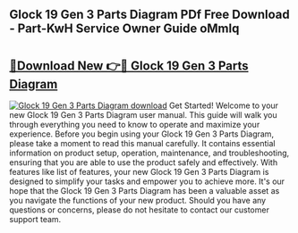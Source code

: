 ## Glock 19 Gen 3 Parts Diagram PDf Free Download - Part-KwH Service Owner Guide oMmlq

# <h2><a href="http://dfjteqp.blite.top/?on=Glock+19+Gen+3+Parts+Diagram">🔗Download New 👉🔴 Glock 19 Gen 3 Parts Diagram</a></h2>

[![Glock 19 Gen 3 Parts Diagram download](https://i.imgur.com/lujVjoI.png)](http://dfjteqp.blite.top/?on=Glock+19+Gen+3+Parts+Diagram)
Get Started! Welcome to your new Glock 19 Gen 3 Parts Diagram user manual. This guide will walk you through everything you need to know to operate and maximize your experience. Before you begin using your Glock 19 Gen 3 Parts Diagram, please take a moment to read this manual carefully. It contains essential information on product setup, operation, maintenance, and troubleshooting, ensuring that you are able to use the product safely and effectively. With features like list of features, your new Glock 19 Gen 3 Parts Diagram is designed to simplify your tasks and empower you to achieve more. It's our hope that the Glock 19 Gen 3 Parts Diagram has been a valuable asset as you navigate the functions of your new product. Should you have any questions or concerns, please do not hesitate to contact our customer support team.
